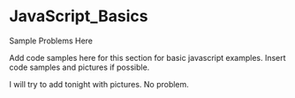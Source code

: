 # JavaScript_Basics
Sample Problems Here

Add code samples here for this section for basic javascript examples. Insert code samples and pictures if possible.  

I will try to add tonight with pictures.  No problem. 
